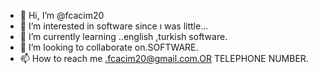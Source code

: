 - 👋 Hi, I’m @fcacim20
- 👀 I’m interested in software since ı was little...
- 🌱 I’m currently learning ..english ,turkish software.
- 💞️ I’m looking to collaborate on.SOFTWARE.
- 📫 How to reach me .fcacim20@gmail.com.OR TELEPHONE NUMBER.

<!---
fcacim20/fcacim20 is a ✨ special ✨ repository because its `README.md` (this file) appears on your GitHub profile.
You can click the Preview link to take a look at your changes.
--->
